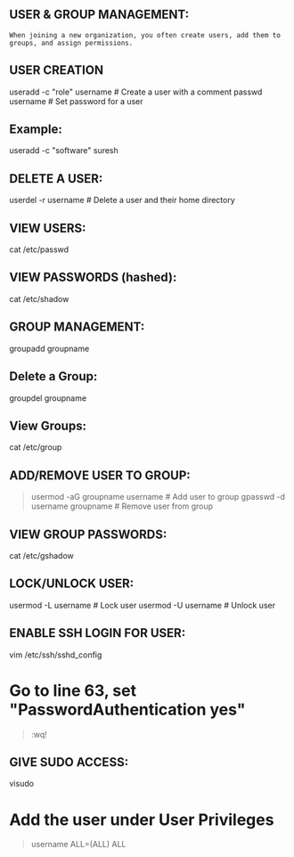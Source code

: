 USER & GROUP MANAGEMENT:
------------------------

    When joining a new organization, you often create users, add them to groups, and assign permissions.


## USER CREATION


useradd -c "role" username   # Create a user with a comment
passwd username              # Set password for a user


Example:
--------
useradd -c "software" suresh

DELETE A USER:
--------------
userdel -r username   # Delete a user and their home directory

VIEW USERS:
-----------
cat /etc/passwd

VIEW PASSWORDS (hashed):
------------------------
cat /etc/shadow

GROUP MANAGEMENT:
----------------
groupadd groupname

Delete a Group:
--------------
groupdel groupname

View Groups:
------------
cat /etc/group

ADD/REMOVE USER TO GROUP:
-------------------------
> usermod -aG groupname username   # Add user to group
> gpasswd -d username groupname    # Remove user from group


VIEW GROUP PASSWORDS:
---------------------
cat /etc/gshadow

LOCK/UNLOCK USER:
----------------
usermod -L username   # Lock user
usermod -U username   # Unlock user

ENABLE SSH LOGIN FOR USER:
--------------------------
vim /etc/ssh/sshd_config
# Go to line 63, set "PasswordAuthentication yes"
> :wq!

GIVE SUDO ACCESS:
-----------------
visudo
# Add the user under User Privileges
> username   ALL=(ALL)   ALL



